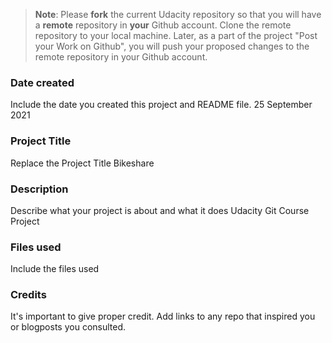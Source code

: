 >**Note**: Please **fork** the current Udacity repository so that you will have a **remote** repository in **your** Github account. Clone the remote repository to your local machine. Later, as a part of the project "Post your Work on Github", you will push your proposed changes to the remote repository in your Github account.

### Date created
Include the date you created this project and README file.
25 September 2021

### Project Title
Replace the Project Title
Bikeshare

### Description
Describe what your project is about and what it does
Udacity Git Course Project 

### Files used
Include the files used

### Credits
It's important to give proper credit. Add links to any repo that inspired you or blogposts you consulted.
